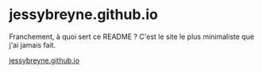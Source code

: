 # jessybreyne.github.io

Franchement, à quoi sert ce README ? C'est le site le plus minimaliste que j'ai jamais fait.

[jessybreyne.github.io](https://jessybreyne.github.io)
